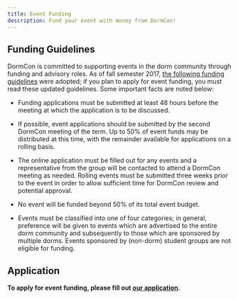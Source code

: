 ```yaml
---
title: Event Funding
description: Fund your event with money from DormCon!
---
```


## Funding Guidelines

DormCon is committed to supporting events in the dorm community through funding and advisory roles. As of fall semester 2017, [the following funding guidelines](/pdf/DormconFundingF17.pdf) were adopted; if you plan to apply for event funding, you must read these updated guidelines. Some important facts are noted below:

-   Funding applications must be submitted at least 48 hours before the meeting at which the application is to be discussed.

-   If possible, event applications should be submitted by the second DormCon meeting of the term. Up to 50% of event funds may be distributed at this time, with the remainder available for applications on a rolling basis.

-   The online application must be filled out for any events and a representative from the group will be contacted to attend a DormCon meeting as needed. Rolling events must be submitted three weeks prior to the event in order to allow sufficient time for DormCon review and potential approval.

-   No event will be funded beyond 50% of its total event budget.

-   Events must be classified into one of four categories; in general, preference will be given to events which are advertised to the entire dorm community and subsequently to those which are sponsored by multiple dorms. Events sponsored by (non-dorm) student groups are not eligible for funding.

## Application

**To apply for event funding, please fill out [our application](https://forms.gle/fRBN2P9PVy2jpeSKA).**
